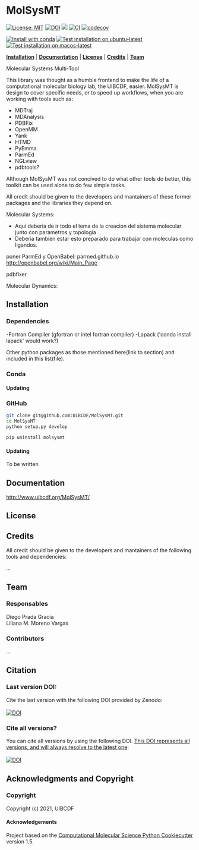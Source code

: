 MolSysMT
==============================


[![License: MIT](https://img.shields.io/badge/License-MIT-blue.svg)](https://opensource.org/licenses/MIT)
[![DOI](https://zenodo.org/badge/137937243.svg)](https://zenodo.org/badge/latestdoi/137937243)
[![](https://img.shields.io/badge/Python-3.9%20%7C%203.10%20%7C%203.11-blue.svg)](https://www.python.org/downloads/) 
[![CI](https://github.com/uibcdf/MolSysMT/actions/workflows/CI.yaml/badge.svg)](https://github.com/uibcdf/MolSysMT/actions/workflows/CI.yaml)
[![codecov](https://codecov.io/gh/uibcdf/MolSysMT/branch/master/graph/badge.svg)](https://codecov.io/gh/uibcdf/MolSysMT/branch/master)

[![Install with conda](https://img.shields.io/badge/Install%20with-conda-brightgreen.svg)](https://conda.anaconda.org/uibcdf/MolSysMT)
[![Test installation on ubuntu-latest](https://github.com/uibcdf/MolSysMT/actions/workflows/install_ubuntu_latest.yaml/badge.svg)](https://github.com/uibcdf/MolSysMT/actions/workflows/install_ubuntu_latest.yaml)
[![Test installation on macos-latest](https://github.com/uibcdf/MolSysMT/actions/workflows/install_macos_latest.yaml/badge.svg)](https://github.com/uibcdf/MolSysMT/actions/workflows/install_macos_latest.yaml)


**[Installation](#installation)** |
**[Documentation](#documentation)** |
**[License](#license)** |
**[Credits](#credits)** |
**[Team](#team)**


Molecular Systems Multi-Tool

This library was thought as a humble frontend to make the life of a computational molecular biology lab, the UIBCDF,  easier. 
MolSysMT is design to cover specific needs, or to speed up workflows, when you are working with tools such as:

- MDTraj
- MDAnalysis
- PDBFix
- OpenMM
- Yank
- HTMD
- PyEmma
- ParmEd
- NGLview
- pdbtools?

Although MolSysMT was not concived to do what other tools do better, this
toolkit can be used alone to do few simple tasks.

All credit should be given to the developers and mantainers of these former packages and the libraries they depend on.


Molecular Systems:
- Aqui deberia de ir todo el tema de la creacion del sistema molecular junto con parametros y topologia
- Deberia tambien estar esto preparado para trabajar con moleculas como ligandos.

poner ParmEd y OpenBabel:
parmed.github.io
http://openbabel.org/wiki/Main_Page

pdbfixer

Molecular Dynamics:

## Installation

### Dependencies

-Fortran Compiler (gfortran or intel fortran compiler)
-Lapack ('conda install lapack' would work?)

Other python packages as those mentioned here(link to section) and included in this list(file).


### Conda

#### Updating

### GitHub
```bash
git clone git@github.com:UIBCDF/MolSysMT.git
cd MolSysMT
python setup.py develop
```

```bash
pip uninstall molsysmt
```

#### Updating
To be written

## Documentation

http://www.uibcdf.org/MolSysMT/

## License

## Credits

All credit should be given to the developers and mantainers of the following tools and dependencies:

...

## Team

### Responsables

Diego Prada Gracia    
Liliana M. Moreno Vargas

### Contributors

...

## Citation

### Last version DOI:   
Cite the last version with the following DOI provided by Zenodo:    
<br/>
[![DOI](https://zenodo.org/badge/DOI/10.5281/zenodo.2530946.svg)](https://doi.org/10.5281/zenodo.2530946)    

### Cite all versions?
You can cite all versions by using the following DOI.
[This DOI represents all versions, and will always resolve to the latest one](http://help.zenodo.org/#versioning):    
<br/>
[![DOI](https://zenodo.org/badge/DOI/10.5281/zenodo.2530945.svg)](https://doi.org/10.5281/zenodo.2530945)    
    

## Acknowledgments and Copyright

### Copyright

Copyright (c) 2021, UIBCDF


#### Acknowledgements
 
Project based on the 
[Computational Molecular Science Python Cookiecutter](https://github.com/molssi/cookiecutter-cms) version 1.5.

